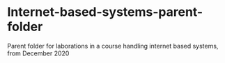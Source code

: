 # Internet-based-systems-parent-folder
Parent folder for laborations in a course handling internet based systems, from December 2020
